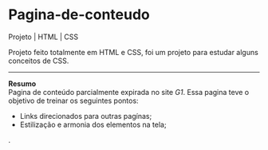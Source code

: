 # Pagina-de-conteudo
Projeto | HTML | CSS  

Projeto feito totalmente em HTML e CSS, foi um projeto para estudar alguns conceitos de CSS.

<hr>
<b>Resumo</b><br>
Pagina de conteúdo parcialmente expirada no site <i>G1</i>. Essa pagina teve o objetivo de treinar os seguintes pontos:
<ul>
  <li>Links direcionados para outras pagínas;</li>
  <li>Estilização e armonia dos elementos na tela;</li>
</ul>
.
